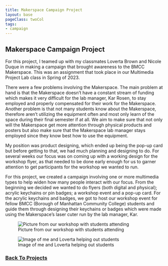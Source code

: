 ```yaml
---
title: Makerspace Campaign Project
layout: base
pageClass: twoCol
tags:
- campaign
---
```

<section class="project-description">
<h1>
Makerspace Campaign Project
</h1>
<p>
For this project, I teamed up with my classmates Loverta Brown and Nicole Duque in making a campaign that brought awareness to the BMCC Makerspace. This was an assignment that took place in our Multimedia Project Lab class in Spring of 2023. 
</p>
<p>
There were a few problems involving the Makerspace. The main problem at hand is that the Makerspace doesn’t have a constant stream of funding which makes it very difficult for the lab manager, Kar Rosen, to stay employed and properly compensated for their work for the Makerspace. Another problem is that not many students know about the Makerspace, therefore aren’t utilizing the equipment often and most only learn of the space during their final semester if at all. We aim to make sure that not only will the Makerspace get more attention through physical products and posters but also make sure that the Makerspace lab manager stays employed since they know best how to use the equipment. 
</p>

<p>My position was product designing, which ended up being the pop-up card but before getting to that, we had much planning and designing to do. For several weeks our focus was on coming up with a working design for the workshop flyer, as that needed to be done early enough for us to garner attention to get participants for the workshop we wanted to run.  </p>

<p>    For this project, we created a campaign involving one or more multimedia types to help widen how many people interact with our focus. From the beginning we decided we wanted to do flyers (both digital and physical); acrylic keychains or pin badges; a workshop event and a pop-up card. For the acrylic keychains and badges, we got to host our workshop event for fellow BMCC (Borough of Manhattan Community College) students and guide them through designing their keychains or badges which were made using the Makerspace’s laser cuter run by the lab manager, Kar. </p>
<section class="project-img">
<figure>
<img src="/images/wide view.png" alt="Picture from our workshop with students attending">
<figcaption>Picture from our workshop with students attending</figcaption>
</img>
</figure>
<figure>
<img src="/images/with students.png" alt="Image of me and Loverta helping out students">
<figcaption>Image of me and Loverta helping out students</figcaption>
</img>
</figure>
</section>
</section>

<div class="back-button">
<h3><a href="/projects">Back To Projects</a></h3>
</div>
